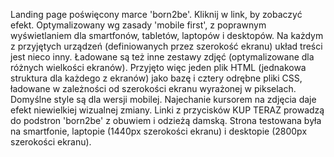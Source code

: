Landing page poświęcony marce 'born2be'. 
Kliknij w link, by zobaczyć efekt.
Optymalizowany wg zasady 'mobile first', z poprawnym wyświetlaniem dla smartfonów, tabletów, laptopów i desktopów.
Na każdym z przyjętych urządzeń (definiowanych przez szerokość ekranu) układ treści jest nieco inny. Ładowane są też inne zestawy zdjęć (optymalizowane dla różnych wielkości ekranów).
Przyjęto więc jeden plik HTML (jednakowa struktura dla każdego z ekranów) jako bazę i cztery odrębne pliki CSS, ładowane w zależności od szerokości ekranu wyrażonej w pikselach. 
Domyślne style są dla wersji mobilej.
Najechanie kursorem na zdjęcia daje efekt niewielkiej wizualnej zmiany.
Linki z przycisków KUP TERAZ prowadzą do podstron 'born2be' z obuwiem i odzieżą damską.
Strona testowana była na smartfonie, laptopie (1440px szerokości ekranu) i desktopie (2800px szerokości ekranu).